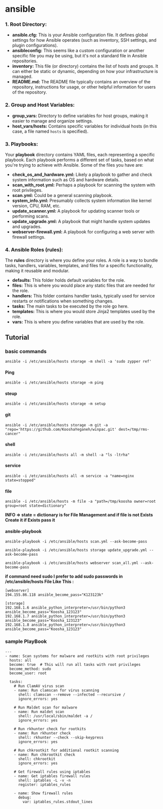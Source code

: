 # ansible

### 1. **Root Directory:**
   - **ansible.cfg:** This is your Ansible configuration file. It defines global settings for how Ansible operates (such as inventory, SSH settings, and plugin configurations).
   - **ansibleconfig:** This seems like a custom configuration or another specific file you may be using, but it's not a standard file in Ansible repositories.
   - **inventory:** This file (or directory) contains the list of hosts and groups. It can either be static or dynamic, depending on how your infrastructure is managed.
   - **README.md:** The README file typically contains an overview of the repository, instructions for usage, or other helpful information for users of the repository.

### 2. **Group and Host Variables:**
   - **group_vars:** Directory to define variables for host groups, making it easier to manage and organize settings.
   - **host_vars/hosts:** Contains specific variables for individual hosts (in this case, a file named `hosts` is specified).

### 3. **Playbooks:**
   Your **playbook** directory contains YAML files, each representing a specific playbook. Each playbook performs a different set of tasks, based on what you're trying to achieve with Ansible. Some of the files you have are:
   - **check_os_and_hardware.yml:** Likely a playbook to gather and check system information such as OS and hardware details.
   - **scan_with_root.yml:** Perhaps a playbook for scanning the system with root privileges.
   - **scan.yml:** Could be a general scanning playbook.
   - **system_info.yml:** Presumably collects system information like kernel version, CPU, RAM, etc.
   - **update_scanner.yml:** A playbook for updating scanner tools or performing scans.
   - **update_upgrade.yml:** A playbook that might handle system updates and upgrades.
   - **webserver-firewall.yml:** A playbook for configuring a web server with firewall settings.

### 4. **Ansible Roles (rules):**
   The **rules** directory is where you define your roles. A role is a way to bundle tasks, handlers, variables, templates, and files for a specific functionality, making it reusable and modular.
   - **defaults:** This folder holds default variables for the role.
   - **files:** This is where you would place any static files that are needed for the role.
   - **handlers:** This folder contains handler tasks, typically used for service restarts or notifications when something changes.
   - **tasks:** The main tasks to be executed by the role go here.
   - **templates:** This is where you would store Jinja2 templates used by the role.
   - **vars:** This is where you define variables that are used by the role.


## Tutorial

### basic commands

```
ansible -i /etc/ansible/hosts storage -m shell -a 'sudo zypper ref'
```


#### Ping

```
ansible -i /etc/ansible/hosts storage -m ping
```

#### steup

```
ansible -i /etc/ansible/hosts storage -m setup
```

#### git

```
ansible -i /etc/ansible/hosts storage -m git -a "repo='https://github.com/KooshaYeganeh/winpac.git' dest=/tmp/rms-cancer"
```


#### shell

```
ansible -i /etc/ansible/hosts all -m shell -a "ls -ltrha"
```


#### service

```
ansible -i /etc/ansible/hosts all -m service -a "name=nginx state=stopped"
```

#### file


```
ansible -i /etc/ansible/hosts -m file -a "path=/tmp/koosha owner=root group=root state=dictionary"
```


**INFO => state = dictionary is for File Management and if file is not Exists Create it if Exists pass it**


#### ansible-playbook


```
ansible-playbook -i /etc/ansible/hosts scan.yml --ask-become-pass
```

```
ansible-playbook -i /etc/ansible/hosts storage update_upgrade.yml --ask-become-pass
```

```
ansible-playbook -i /etc/ansible/hosts webserver scan_all.yml --ask-become-pass
```

**if command need sudo I prefer to add sudo passwords in /etc/ansible/hosts File Like This :**


```
[webserver]
194.155.86.118 ansible_become_pass="K123123k"

[storage]
192.168.1.6 ansible_python_interpreter=/usr/bin/python3 ansible_become_pass="Koosha_123123"
192.168.1.7 ansible_python_interpreter=/usr/bin/python3 ansible_become_pass="Koosha_123123"
192.168.1.8 ansible_python_interpreter=/usr/bin/python3 ansible_become_pass="Koosha_123123"

```

### sample PlayBook

```
---
- name: Scan systems for malware and rootkits with root privileges
  hosts: all
  become: true  # This will run all tasks with root privileges
  become_method: sudo
  become_user: root

  tasks:
    # Run ClamAV virus scan
    - name: Run clamscan for virus scanning
      shell: clamscan --remove --infected --recursive /
      ignore_errors: yes

    # Run Maldet scan for malware
    - name: Run maldet scan
      shell: /usr/local/sbin/maldet -a /
      ignore_errors: yes

    # Run rkhunter check for rootkits
    - name: Run rkhunter check
      shell: rkhunter --check --skip-keypress
      ignore_errors: yes

    # Run chkrootkit for additional rootkit scanning
    - name: Run chkrootkit check
      shell: chkrootkit
      ignore_errors: yes

    # Get firewall rules using iptables
    - name: Get iptables firewall rules
      shell: iptables -L -v -n
      register: iptables_rules

    - name: Show firewall rules
      debug:
        var: iptables_rules.stdout_lines

```
